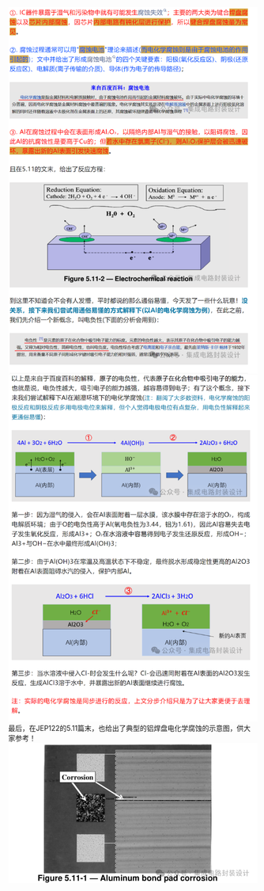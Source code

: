 ![](https://raw.githubusercontent.com/LeroyK111/pictureBed/master/20250224131724.png)
![](https://raw.githubusercontent.com/LeroyK111/pictureBed/master/20250224131811.png)
最后，在JEP122的5.11篇末，也给出了典型的铝焊盘电化学腐蚀的示意图，供大家参考！
![](https://raw.githubusercontent.com/LeroyK111/pictureBed/master/20250224131832.png)
